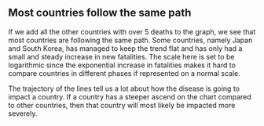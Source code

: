 ## Most countries follow the same path
If we add all the other countries with over 5 deaths to the graph, we see that most countries are following the same path.
Some countries, namely Japan and South Korea, has managed to keep the trend flat and has only had a small and steady increase in new fatalities.
The scale here is set to be logarithmic since the exponential increase in fatalities makes it hard to compare countries in different phases if represented on a normal scale.  

The trajectory of the lines tell us a lot about how the disease is going to impact a country.
If a country has a steeper ascend on the chart compared to other countries, then that country will most likely be impacted more severely.